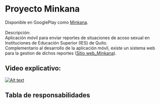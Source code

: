 # Proyecto Minkana 
Disponible en GooglePlay como <a href="https://play.google.com/store/apps/details?id=com.eddyhipo.minkanamovil" target="_blank">Minkana</a>.<br/><br/>
Descripción:<br/>Aplicación móvil para enviar reportes de situaciones de acoso sexual en Instituciones de Educación Superior (IES) de Quito.<br/>
Complementario al desarrollo de la aplicación móvil, existe un sistema web para la gestion de dichos reportes (<a  href="https://minkana.vercel.app" target="_blank">Sitio web_Minkana</a>).
## Video explicativo:
[![Alt text](https://img.youtube.com/vi/xFO7D_EsCEA/0.jpg)](https://www.youtube.com/watch?v=xFO7D_EsCEA)
## Tabla de responsabilidades
